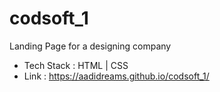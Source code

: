 # codsoft_1
Landing Page for a designing company
* Tech Stack : HTML | CSS
* Link : https://aadidreams.github.io/codsoft_1/
